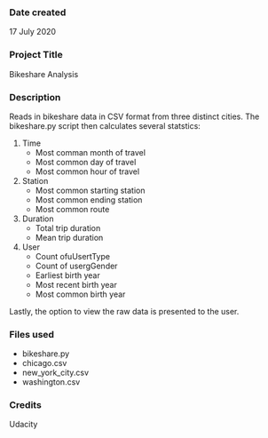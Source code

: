 ### Date created
17 July 2020

### Project Title
Bikeshare Analysis

### Description
Reads in bikeshare data in CSV format from three distinct cities. The bikeshare.py script then calculates several statstics:
1. Time 
    * Most comman month of travel
    * Most common day of travel
    * Most common hour of travel
2. Station 
    * Most common starting station
    * Most common ending station
    * Most common route
3. Duration
    * Total trip duration
    * Mean trip duration
4. User
    * Count ofuUsertType
    * Count of usergGender
    * Earliest birth year
    * Most recent birth year
    * Most common birth year

Lastly, the option to view the raw data is presented to the user.

### Files used
* bikeshare.py
* chicago.csv
* new_york_city.csv
* washington.csv

### Credits
Udacity